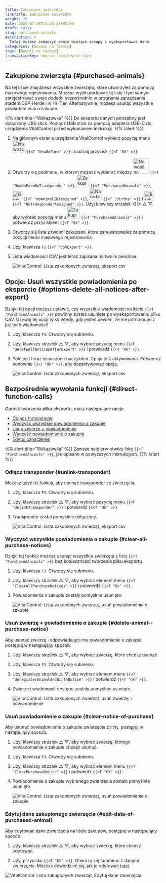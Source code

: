 ```yaml
---
title: Zakupione zwierzęta
linkTitle: Zakupione zwierzęta
weight: 20
date: 2023-07-28T13:25:28+02:00
draft: false
slug: purchased-animals
description: >
  Tutaj możesz zobaczyć swoje bieżące zakupy i wyeksportować dane.
categories: [Nowość na farmie]
tags: [Nowość na farmie]
translationKey: new-on-farm/new-on-farm
---
```

## Zakupione zwierzęta {#purchased-animals}

Na tej liście znajdziesz wszystkie zwierzęta, które utworzyłeś za pomocą masowego rejestrowania. Możesz wyeksportować tę listę i tym samym zarejestrować swoje dodatki bezpośrednio w programie zarządzania stadem DSP-Herde i w HI-Tier. Alternatywnie, możesz usunąć wszystkie powiadomienia o zakupie.

{{% alert title="Wskazówka" %}}
Do eksportu danych potrzebny jest dołączony UBS stick. Podłącz USB stick za pomocą adaptera USB-C do urządzenia VitalControl przed wykonaniem instrukcji.
{{% /alert %}}

1. Na głównym ekranie urządzenia VitalControl wybierz pozycję menu <img src="/icons/main/new-on-farm.svg" width="40" align="bottom" alt="Nowość na farmie" /> `{{<T "NewOnFarm" >}}` i naciśnij przycisk `{{<T "Ok" >}}`.

2. Otworzy się podmenu, w którym możesz wybierać między <img src="/icons/registration/new-on-farm-no-transponder.svg" width="50" align="bottom" alt="Nowość na farmie, bez transpondera" /> `{{<T "NewOnFarmNoTransponder" >}}`, <img src="/icons/main/new-on-farm.svg" width="40" align="bottom" alt="Zakupione zwierzęta" /> `{{<T "PurchasedAnimals" >}}`, <img src="/icons/registration/no-eartag-number.svg" width="30" align="bottom" alt="Brak krajowego ID zwierzęcia" /> `{{<T "NoAnimalIDAssigned" >}}`, <img src="/icons/main/births.svg" width="40" align="bottom" alt="Narodziny" /> `{{<T "Births" >}}` i <img src="/icons/registration/no-transponder.svg" width="30" align="bottom" alt="Brak przypisanego transpondera" /> `{{<T "NoTransponderAssigned" >}}`. Użyj klawiszy strzałek ◁ ▷ △ ▽, aby wybrać pozycję menu <img src="/icons/main/new-on-farm.svg" width="40" align="bottom" alt="Zakupione zwierzęta" /> `{{<T "PurchasedAnimals" >}}` i potwierdź przyciskiem `{{<T "Ok" >}}`.

3. Otworzy się lista z twoimi zakupami, które zarejestrowałeś za pomocą pozycji menu masowego rejestrowania.


4. Użyj klawisza `F2` `{{<T "CSVExport" >}}`.

5. Lista wiadomości CSV jest teraz zapisana na twoim pendrive.

    ![VitalControl: Lista zakupionych zwierząt, eksport csv](../images/purchasedanimals.png "Zakupione zwierzęta, eksport csv ")

## Opcje: Usuń wszystkie powiadomienia po eksporcie {#options-delete-all-notices-after-export}

Dzięki tej opcji możesz ustawić, czy wszystkie wiadomości na liście `{{<T "PurchasedAnimals" >}}` powinny zostać usunięte po wyeksportowaniu pliku CSV. Używaj tej opcji tylko wtedy, gdy jesteś pewien, że nie potrzebujesz już tych wiadomości!

1. Użyj klawisza `F3`. Otworzy się submenu.

2. Użyj klawiszy strzałek △ ▽, aby wybrać pozycję menu `{{<T "DeleteAllNoticesAfterExport" >}}` i potwierdź `{{<T "Ok" >}}`.

3. Pole jest teraz oznaczone haczykiem. Opcja jest aktywowana. Potwierdź ponownie `{{<T "Ok" >}}`, aby dezaktywować opcję.

    ![VitalControl: Lista zakupionych zwierząt, eksport csv](../images/delete-all.png "Usuń wszystkie powiadomienia po eksporcie")    

## Bezpośrednie wywołania funkcji {#direct-function-calls}

Oprócz tworzenia pliku eksportu, masz następujące opcje:

- [Odłącz transponder](#unlink-transponder)
- [Wyczyść wszystkie powiadomienia o zakupie](#clear-all-purchase-notices)
- [Usuń zwierzę + powiadomienie](#delete-animal--purchase-notice)
- [Wyczyść powiadomienie o zakupie](#clear-notice-of-purchase)
- [Edytuj oznaczenie](#edit-data-of-purchased-animal)

{{% alert title="Wskazówka" %}}
Zawsze najpierw otwórz listę `{{<T "PurchasedAnimals" >}}`, jak opisano w powyższych instrukcjach.
{{% /alert %}}

### Odłącz transponder {#unlink-transponder}

Możesz użyć tej funkcji, aby usunąć transponder ze zwierzęcia.

1. Użyj klawisza `F3`. Otworzy się submenu.

2. Użyj klawiszy strzałek △ ▽, aby wybrać pozycję menu `{{<T "UnlinkTransponder" >}}` i potwierdź `{{<T "Ok" >}}`.

3. Transponder został pomyślnie odłączony.

    ![VitalControl: Lista zakupionych zwierząt, eksport csv](../images/unlink-transponder.png "Zakupione zwierzęta, odłącz transponder")

### Wyczyść wszystkie powiadomienia o zakupie {#clear-all-purchase-notices}


Dzięki tej funkcji możesz usunąć wszystkie zwierzęta z listy `{{<T "PurchasedAnimals" >}}` bez konieczności tworzenia pliku eksportu.

1. Użyj klawisza `F3`. Otworzy się submenu.

2. Użyj klawiszy strzałek △ ▽, aby wybrać element menu `{{<T "ClearAllPurchaseNotices" >}}` i potwierdź `{{<T "Ok" >}}`.

3. Powiadomienia o zakupie zostały pomyślnie usunięte.

    ![VitalControl: Lista zakupionych zwierząt, usuń powiadomienia o zakupie](../images/clear.png "Usuń wszystkie powiadomienia o zakupie")

### Usuń zwierzę + powiadomienie o zakupie {#delete-animal--purchase-notice}

Aby usunąć zwierzę i odpowiadające mu powiadomienie o zakupie, postępuj w następujący sposób:

1. Użyj klawiszy strzałek △ ▽, aby wybrać zwierzę, które chcesz usunąć.

2. Użyj klawisza `F3`. Otworzy się submenu.

3. Użyj klawiszy strzałek △ ▽, aby wybrać element menu `{{<T "UnregisterAnimalAndBirthNotice" >}}` i potwierdź `{{<T "Ok" >}}`.

4. Zwierzę i wiadomość dostępu zostały pomyślnie usunięte.

    ![VitalControl: Lista zakupionych zwierząt, usuń zwierzę + powiadomienie](../images/delete.png "Usuń zwierzę + powiadomienie")

### Usuń powiadomienie o zakupie {#clear-notice-of-purchase}

Aby usunąć powiadomienie o zakupie zwierzęcia z listy, postępuj w następujący sposób:

1. Użyj klawiszy strzałek △ ▽, aby wybrać zwierzę, którego powiadomienie o zakupie chcesz usunąć.

2. Użyj klawisza `F3`. Otworzy się submenu.

3. Użyj klawiszy strzałek △ ▽, aby wybrać element menu `{{<T "ClearPurchaseNotice" >}}` i potwierdź `{{<T "Ok" >}}`.

4. Powiadomienie o zakupie wybranego zwierzęcia zostało pomyślnie usunięte.

    ![VitalControl: Lista zakupionych zwierząt, usuń powiadomienie o zakupie](../images/clearnotice.png "Usuń powiadomienie o zakupie")

### Edytuj dane zakupionego zwierzęcia {#edit-data-of-purchased-animal}

Aby edytować dane zwierzęcia na liście zakupów, postępuj w następujący sposób:

1. Użyj klawiszy strzałek △ ▽, aby wybrać zwierzę, które chcesz edytować.

2. Użyj przycisku `{{<T "Ok" >}}`. Otworzy się submenu z danymi zwierzęcia. Możesz dowiedzieć się, jak je edytować [tutaj](/en/docs/actions/edit/#edit-animal-data).

![VitalControl: Lista zakupionych zwierząt, Edytuj dane zwierzęcia](../images/edit.png "Edytuj dane zakupionego zwierzęcia")
